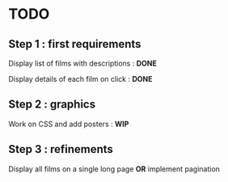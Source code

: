 # TODO

## Step 1 : first requirements
Display list of films with descriptions : **DONE**

Display details of each film on click : **DONE**
 
## Step 2 : graphics
Work on CSS and add posters : **WIP**

## Step 3 : refinements
Display all films on a single long page **OR** implement pagination